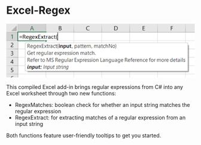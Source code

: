 # Excel-Regex
![Alt text](/Excel%20Regex/screenshot.png?raw=true "Optional Title")

This compiled Excel add-in brings regular expressions from C# into any Excel worksheet through two new functions:
* RegexMatches: boolean check for whether an input string matches the regular expression
* RegexExtract: for extracting matches of a regular expression from an input string
 
 Both functions feature user-friendly tooltips to get you started.
